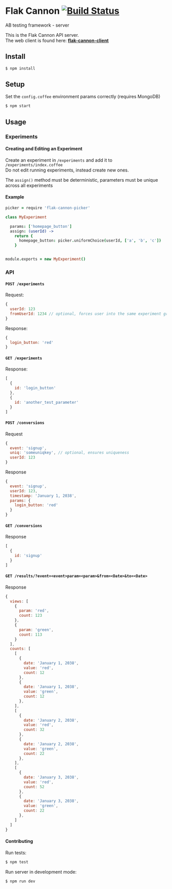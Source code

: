 # Flak Cannon [![Build Status](https://drone.io/github.com/Zolmeister/flak-cannon/status.png)](https://drone.io/github.com/Zolmeister/flak-cannon/latest)

AB testing framework - server

This is the Flak Cannon API server.  
The web client is found here:  **[flak-cannon-client](https://github.com/claydotio/flak-cannon-client)**

## Install

```sh
$ npm install
```

## Setup

Set the `config.coffee` environment params correctly (requires MongoDB)

```sh
$ npm start
```


## Usage

### Experiments

#### Creating and Editing an Experiment

Create an experiment in `/experiments` and add it to `/experiments/index.coffee`  
Do not edit running experiments, instead create new ones.

The `assign()` method must be deterministic, parameters must be unique across all experiments

#### Example

```coffee
picker = require 'flak-cannon-picker'

class MyExperiment

  params: ['homepage_button']
  assign: (userId) ->
    return {
      homepage_button: picker.uniformChoice(userId, ['a', 'b', 'c'])
    }


module.exports = new MyExperiment()
```

### API

#### `POST /experiments`

Request:

```js
{
  userId: 123
  fromUserId: 1234 // optional, forces user into the same experiment group (forever)
}
```

Response:

```js
{
  login_button: 'red'
}
```

#### `GET /experiments`

Response:

```js
[
  {
    id: 'login_button'
  },
  {
    id: 'another_test_parameter'
  }
]
```

#### `POST /conversions`

Request

```js
{
  event: 'signup',
  uniq: 'someuniqkey', // optional, ensures uniqueness
  userId: 123
}
```

Response

```js
{
  event: 'signup',
  userId: 123,
  timestamp: 'January 1, 2038',
  params: {
    login_button: 'red'
  }
}
```

#### `GET /conversions`

Response

```js
[
  {
    id: 'signup'
  }
]
```

#### `GET /results/?event=<event>param=<param>&from=<Date>&to=<Date>`

Response

```js
{
  views: [
    {
      param: 'red',
      count: 123
    },
    {
      param: 'green',
      count: 113
    }
  ],
  counts: [
    [
      {
        date: 'January 1, 2038',
        value: 'red',
        count: 12
      },
      {
        date: 'January 1, 2038',
        value: 'green',
        count: 12
      },
    ],
    [
      {
        date: 'January 2, 2038',
        value: 'red',
        count: 32
      },
      {
        date: 'January 2, 2038',
        value: 'green',
        count: 22
      },
    ],
    [
      {
        date: 'January 3, 2038',
        value: 'red',
        count: 52
      },
      {
        date: 'January 3, 2038',
        value: 'green',
        count: 22
      },
    ]
  ]
}
```

#### Contributing

Run tests:

```sh
$ npm test
```

Run server in development mode:

```sh
$ npm run dev
```
